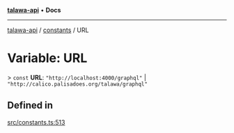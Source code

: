 [**talawa-api**](../../README.md) • **Docs**

***

[talawa-api](../../modules.md) / [constants](../README.md) / URL

# Variable: URL

\> `const` **URL**: `"http://localhost:4000/graphql"` \| `"http://calico.palisadoes.org/talawa/graphql"`

## Defined in

[src/constants.ts:513](https://github.com/PalisadoesFoundation/talawa-api/blob/bba5d82264abb62b9e358a3d3fe1af18a8a8f6e4/src/constants.ts#L513)
